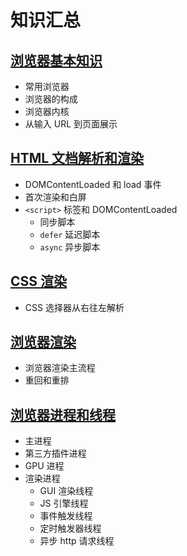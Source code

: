 # 知识汇总

## [浏览器基本知识](!./../start.md)

- 常用浏览器
- 浏览器的构成
- 浏览器内核
- 从输入 URL 到页面展示

## [HTML 文档解析和渲染](!./../htmlRender.md)

- DOMContentLoaded 和 load 事件
- 首次渲染和白屏
- `<script>` 标签和 DOMContentLoaded
  - 同步脚本
  - `defer` 延迟脚本
  - `async` 异步脚本

## [CSS 渲染](!./../cssRender.md)

- CSS 选择器从右往左解析

## [浏览器渲染](!./../render.md)

- 浏览器渲染主流程
- 重回和重排

## [浏览器进程和线程](!./../thread.md)

- 主进程
- 第三方插件进程
- GPU 进程
- 渲染进程
  - GUI 渲染线程
  - JS 引擎线程
  - 事件触发线程
  - 定时触发器线程
  - 异步 http 请求线程
